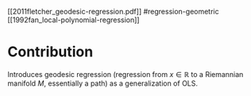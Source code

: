 [[2011fletcher_geodesic-regression.pdf]]
#regression-geometric
[[1992fan_local-polynomial-regression]]

# Contribution 

   Introduces geodesic regression (regression from $x \in \mathbb{R}$ to a Riemannian manifold $M$, essentially a path) as a generalization of OLS. 

